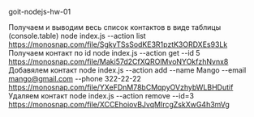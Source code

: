 goit-nodejs-hw-01

Получаем и выводим весь список контактов в виде таблицы (console.table)
node index.js --action list
https://monosnap.com/file/SgkyTSsSodKE3R1pztK3ORDXEs93Lk
Получаем контакт по id
node index.js --action get --id 5
https://monosnap.com/file/Maki57d2CfXQROlMvoNYOkfzhNvnx8
Добавялем контакт
node index.js --action add --name Mango --email mango@gmail.com --phone 322-22-22
https://monosnap.com/file/YXeFDnM78bCMqpyOVzhybWLBHDutif
Удаляем контакт
node index.js --action remove --id=3
https://monosnap.com/file/XCCEhoiovBJvqMIrcgZskXwG4h3mVg

